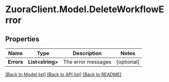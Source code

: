 # ZuoraClient.Model.DeleteWorkflowError

## Properties

Name | Type | Description | Notes
------------ | ------------- | ------------- | -------------
**Errors** | **List&lt;string&gt;** | The error messages | [optional] 

[[Back to Model list]](../README.md#documentation-for-models) [[Back to API list]](../README.md#documentation-for-api-endpoints) [[Back to README]](../README.md)


